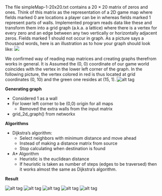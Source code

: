 
The file simpleMap-1-20x20.txt contains a 20 × 20 matrix of zeros and ones. Think of this matrix as the representation of a 2D game map where fields marked 0 are locations a player can be in whereas fields marked 1 represent parts of walls.
Implemented program reads data like these and transform them into a grid graph (a.k.a. a lattice) where there is a vertex for every zero and an edge between any two vertically or horizontally adjacent zeros. Fields marked 1 should not occur in graph. As a picture says a thousand words, here is an illustration as to how your graph should look like:
![](http://s6.postimg.org/u8c155ln5/Screen_Shot_2015_09_11_at_16_23_41.png) 

We confirmed way of reading map matrices and creating graphs therefrom works in general. It is Assumed the (0, 0) coordinate of our game world coincides with the vertex in the lower left corner of the graph. In the following picture, the vertex colored in red is thus located at grid coordinates (0, 10) and the green one resides at (15, 1).
![alt tag](http://s6.postimg.org/cmieoyymp/Screen_Shot_2015_09_12_at_00_23_24.png)

**Generating graph**
- Considered 1 as a wall
- For lower left corner to be (0,0) origin for all maps
    - Removed the extra walls from the input matrix
- grid_2d_graph() from networkx

**Algorithms**
- Dijkstra’s algorithm:
    - Select neighbors with minimum distance and move ahead
    - Instead of making a distance matrix from source
    - Stop calculating when destination is found
- A* Algorithm
    - Heuristic is the euclidean distance
    - If heuristic is taken as number of steps (edges to be traversed) then it works almost the same as Dijkstra’s algorithm.

**Result**


![alt tag](http://s6.postimg.org/udu13fe1d/Screen_Shot_2015_09_12_at_00_32_13.png)
![alt tag](http://s6.postimg.org/bms3t9jgx/Screen_Shot_2015_09_12_at_00_34_17.png)
![alt tag](http://s6.postimg.org/hozqjr7wx/Screen_Shot_2015_09_12_at_00_35_27.png)
![alt tag](http://s6.postimg.org/i35nx3he9/Screen_Shot_2015_09_12_at_00_36_27.png)
![alt tag](http://s6.postimg.org/y2obgndg1/Screen_Shot_2015_09_12_at_00_37_52.png)
